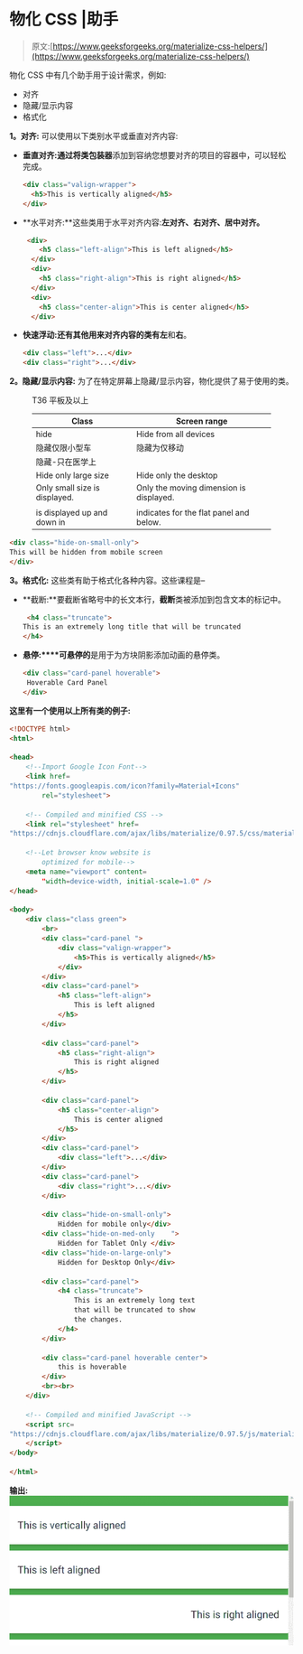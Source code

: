 # 物化 CSS |助手

> 原文:[https://www.geeksforgeeks.org/materialize-css-helpers/](https://www.geeksforgeeks.org/materialize-css-helpers/)

物化 CSS 中有几个助手用于设计需求，例如:

*   对齐
*   隐藏/显示内容
*   格式化

**1。对齐:** 可以使用以下类别水平或垂直对齐内容:

*   **垂直对齐:**通过将类**包装器**添加到容纳您想要对齐的项目的容器中，可以轻松完成。

    ```html
    <div class="valign-wrapper">
      <h5>This is vertically aligned</h5>
    </div>
    ```

*   **水平对齐:**这些类用于水平对齐内容:**左对齐、右对齐、居中对齐。**

    ```html
     <div>
        <h5 class="left-align">This is left aligned</h5>
      </div>
      <div>
        <h5 class="right-align">This is right aligned</h5>
      </div>
      <div>
        <h5 class="center-align">This is center aligned</h5>
      </div>
    ```

*   **快速浮动:**还有其他用来对齐内容的类有**左**和**右**。

    ```html
    <div class="left">...</div>
    <div class="right">...</div>
    ```

**2。隐藏/显示内容:** 为了在特定屏幕上隐藏/显示内容，物化提供了易于使用的类。

<figure class="table">T36 平板及以上

| **Class** | **Screen range** |
| --- | --- |
| hide | Hide from all devices |
| 隐藏仅限小型车 | 隐藏为仅移动 |
| 隐藏-只在医学上 |
| Hide only large size | Hide only the desktop |
| Only small size is displayed. | Only the moving dimension is displayed. |
|  |
| is displayed up and down in | indicates for the flat panel and below. |

</figure>

```html
<div class="hide-on-small-only">
This will be hidden from mobile screen
</div>
```

**3。格式化:** 这些类有助于格式化各种内容。这些课程是–

*   **截断:**要截断省略号中的长文本行，**截断**类被添加到包含文本的标记中。

    ```html
     <h4 class="truncate">
    This is an extremely long title that will be truncated
    </h4>
    ```

*   **悬停:****可悬停的**是用于为方块阴影添加动画的悬停类。

    ```html
    <div class="card-panel hoverable">
     Hoverable Card Panel
    </div>
    ```

**这里有一个使用以上所有类的例子:**

```html
<!DOCTYPE html>
<html>

<head>
    <!--Import Google Icon Font-->
    <link href=
"https://fonts.googleapis.com/icon?family=Material+Icons"
        rel="stylesheet">

    <!-- Compiled and minified CSS -->
    <link rel="stylesheet" href=
"https://cdnjs.cloudflare.com/ajax/libs/materialize/0.97.5/css/materialize.min.css">

    <!--Let browser know website is 
        optimized for mobile-->
    <meta name="viewport" content=
        "width=device-width, initial-scale=1.0" />
</head>

<body>
    <div class="class green">
        <br>
        <div class="card-panel ">
            <div class="valign-wrapper">
                <h5>This is vertically aligned</h5>
            </div>
        </div>
        <div class="card-panel">
            <h5 class="left-align">
                This is left aligned
            </h5>
        </div>

        <div class="card-panel">
            <h5 class="right-align">
                This is right aligned
            </h5>
        </div>

        <div class="card-panel">
            <h5 class="center-align">
                This is center aligned
            </h5>
        </div>
        <div class="card-panel">
            <div class="left">...</div>
        </div>
        <div class="card-panel">
            <div class="right">...</div>
        </div>

        <div class="hide-on-small-only">
            Hidden for mobile only</div>
        <div class="hide-on-med-only    ">
            Hidden for Tablet Only </div>
        <div class="hide-on-large-only">
            Hidden for Desktop Only</div>

        <div class="card-panel">
            <h4 class="truncate">
                This is an extremely long text 
                that will be truncated to show 
                the changes.
            </h4>
        </div>

        <div class="card-panel hoverable center">
            this is hoverable
        </div>
        <br><br>
    </div>

    <!-- Compiled and minified JavaScript -->
    <script src=
"https://cdnjs.cloudflare.com/ajax/libs/materialize/0.97.5/js/materialize.min.js">
    </script>
</body>

</html>
```

**输出:**
![](img/b29c23917987f1f7b3e96c9ad0536bd8.png)